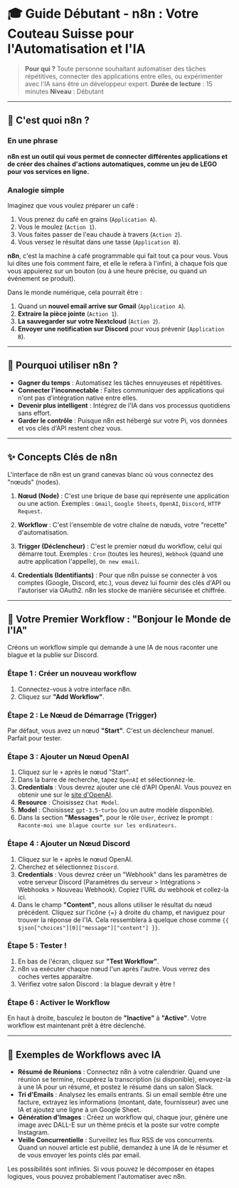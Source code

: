 # 🎓 Guide Débutant - n8n : Votre Couteau Suisse pour l'Automatisation et l'IA

> **Pour qui ?** Toute personne souhaitant automatiser des tâches répétitives, connecter des applications entre elles, ou expérimenter avec l'IA sans être un développeur expert.
> **Durée de lecture** : 15 minutes
> **Niveau** : Débutant

---

## 🤔 C'est quoi n8n ?

### En une phrase
**n8n est un outil qui vous permet de connecter différentes applications et de créer des chaînes d'actions automatiques, comme un jeu de LEGO pour vos services en ligne.**

### Analogie simple

Imaginez que vous voulez préparer un café :

1.  Vous prenez du café en grains (`Application A`).
2.  Vous le moulez (`Action 1`).
3.  Vous faites passer de l'eau chaude à travers (`Action 2`).
4.  Vous versez le résultat dans une tasse (`Application B`).

**n8n**, c'est la machine à café programmable qui fait tout ça pour vous. Vous lui dites une fois comment faire, et elle le refera à l'infini, à chaque fois que vous appuierez sur un bouton (ou à une heure précise, ou quand un événement se produit).

Dans le monde numérique, cela pourrait être :
1.  Quand un **nouvel email arrive sur Gmail** (`Application A`).
2.  **Extraire la pièce jointe** (`Action 1`).
3.  **La sauvegarder sur votre Nextcloud** (`Action 2`).
4.  **Envoyer une notification sur Discord** pour vous prévenir (`Application B`).

---

## 🎯 Pourquoi utiliser n8n ?

-   **Gagner du temps** : Automatisez les tâches ennuyeuses et répétitives.
-   **Connecter l'inconnectable** : Faites communiquer des applications qui n'ont pas d'intégration native entre elles.
-   **Devenir plus intelligent** : Intégrez de l'IA dans vos processus quotidiens sans effort.
-   **Garder le contrôle** : Puisque n8n est hébergé sur votre Pi, vos données et vos clés d'API restent chez vous.

---

## ✨ Concepts Clés de n8n

L'interface de n8n est un grand canevas blanc où vous connectez des "nœuds" (nodes).

1.  **Nœud (Node)** : C'est une brique de base qui représente une application ou une action. Exemples : `Gmail`, `Google Sheets`, `OpenAI`, `Discord`, `HTTP Request`.

2.  **Workflow** : C'est l'ensemble de votre chaîne de nœuds, votre "recette" d'automatisation.

3.  **Trigger (Déclencheur)** : C'est le premier nœud du workflow, celui qui démarre tout. Exemples : `Cron` (toutes les heures), `Webhook` (quand une autre application l'appelle), `On new email`.

4.  **Credentials (Identifiants)** : Pour que n8n puisse se connecter à vos comptes (Google, Discord, etc.), vous devez lui fournir des clés d'API ou l'autoriser via OAuth2. n8n les stocke de manière sécurisée et chiffrée.

---

## 🚀 Votre Premier Workflow : "Bonjour le Monde de l'IA"

Créons un workflow simple qui demande à une IA de nous raconter une blague et la publie sur Discord.

### Étape 1 : Créer un nouveau workflow

1.  Connectez-vous à votre interface n8n.
2.  Cliquez sur **"Add Workflow"**.

### Étape 2 : Le Nœud de Démarrage (Trigger)

Par défaut, vous avez un nœud **"Start"**. C'est un déclencheur manuel. Parfait pour tester.

### Étape 3 : Ajouter un Nœud OpenAI

1.  Cliquez sur le `+` après le nœud "Start".
2.  Dans la barre de recherche, tapez `OpenAI` et sélectionnez-le.
3.  **Credentials** : Vous devrez ajouter une clé d'API OpenAI. Vous pouvez en obtenir une sur le [site d'OpenAI](https://platform.openai.com/api-keys).
4.  **Resource** : Choisissez `Chat Model`.
5.  **Model** : Choisissez `gpt-3.5-turbo` (ou un autre modèle disponible).
6.  Dans la section **"Messages"**, pour le rôle `User`, écrivez le prompt : `Raconte-moi une blague courte sur les ordinateurs.`

### Étape 4 : Ajouter un Nœud Discord

1.  Cliquez sur le `+` après le nœud OpenAI.
2.  Cherchez et sélectionnez `Discord`.
3.  **Credentials** : Vous devrez créer un "Webhook" dans les paramètres de votre serveur Discord (Paramètres du serveur > Intégrations > Webhooks > Nouveau Webhook). Copiez l'URL du webhook et collez-la ici.
4.  Dans le champ **"Content"**, nous allons utiliser le résultat du nœud précédent. Cliquez sur l'icône `{=}` à droite du champ, et naviguez pour trouver la réponse de l'IA. Cela ressemblera à quelque chose comme `{{ $json["choices"][0]["message"]["content"] }}`.

### Étape 5 : Tester !

1.  En bas de l'écran, cliquez sur **"Test Workflow"**.
2.  n8n va exécuter chaque nœud l'un après l'autre. Vous verrez des coches vertes apparaître.
3.  Vérifiez votre salon Discord : la blague devrait y être !

### Étape 6 : Activer le Workflow

En haut à droite, basculez le bouton de **"Inactive"** à **"Active"**. Votre workflow est maintenant prêt à être déclenché.

---

## 🧠 Exemples de Workflows avec IA

-   **Résumé de Réunions** : Connectez n8n à votre calendrier. Quand une réunion se termine, récupérez la transcription (si disponible), envoyez-la à une IA pour un résumé, et postez le résumé dans un salon Slack.
-   **Tri d'Emails** : Analysez les emails entrants. Si un email semble être une facture, extrayez les informations (montant, date, fournisseur) avec une IA et ajoutez une ligne à un Google Sheet.
-   **Génération d'Images** : Créez un workflow qui, chaque jour, génère une image avec DALL-E sur un thème précis et la poste sur votre compte Instagram.
-   **Veille Concurrentielle** : Surveillez les flux RSS de vos concurrents. Quand un nouvel article est publié, demandez à une IA de le résumer et de vous envoyer les points clés par email.

Les possibilités sont infinies. Si vous pouvez le décomposer en étapes logiques, vous pouvez probablement l'automatiser avec n8n.
